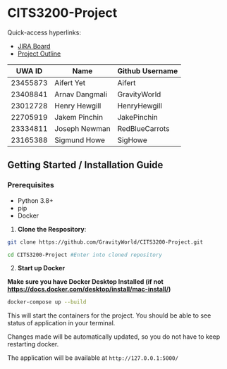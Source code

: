 # CITS3200-Project

Quick-access hyperlinks:

- [JIRA Board](https://cits3200team5.atlassian.net/jira/software/projects/SCRUM/boards/1)
- [Project Outline](https://uniwa-my.sharepoint.com/:w:/r/personal/23408841_student_uwa_edu_au/_layouts/15/Doc.aspx?sourcedoc=%7B5D3EBC7B-4245-4875-B1CF-AA6C431C241A%7D&file=CITS3200%20-%20Radio%20Project.docx&action=default&mobileredirect=true)

|UWA ID  |Name          |Github Username|
|--------|--------------|---------------|
|23455873|Aifert Yet    |Aifert         |
|23408841|Arnav Dangmali|GravityWorld   |
|23012728|Henry Hewgill |HenryHewgill   |
|22705919|Jakem Pinchin |JakePinchin    |
|23334811|Joseph Newman |RedBlueCarrots |
|23165388|Sigmund Howe  |SigHowe        |


## Getting Started / Installation Guide

### Prerequisites
- Python 3.8+
- pip
- Docker

1. **Clone the Respository**:
```bash
git clone https://github.com/GravityWorld/CITS3200-Project.git

cd CITS3200-Project #Enter into cloned repository
```

2. **Start up Docker**

**Make sure you have Docker Desktop Installed (if not https://docs.docker.com/desktop/install/mac-install/)**

```bash
docker-compose up --build
```

This will start the containers for the project. You should be able to see status of application in your terminal.

Changes made will be automatically updated, so you do not have to keep restarting docker.

The application will be available at `http://127.0.0.1:5000/`
